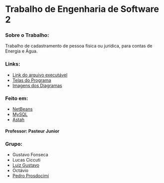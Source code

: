 # Trabalho de Engenharia de Software 2

### Sobre o Trabalho:
Trabalho de cadastramento de pessoa física ou jurídica, para contas de Energia e Água.

### Links:
- [Link do arquivo executável](MinhaAplicacao/dist)
- [Telas do Programa](telas)
- [Imagens dos Diagramas](Diagramas/imagens)

### Feito em:
- [NetBeans](https://netbeans.org/)
- [MySQL](https://www.mysql.com/)
- [Astah](http://astah.net/)

#### Professor: Pasteur Junior

### Grupo:
- Gustavo Fonseca
- Lucas Ciccuti
- [Luiz Gustavo](https://github.com/Luizgustavo358)
- Octávio
- [Pedro Prosdocimi](https://github.com/pedroprosdocimi)
